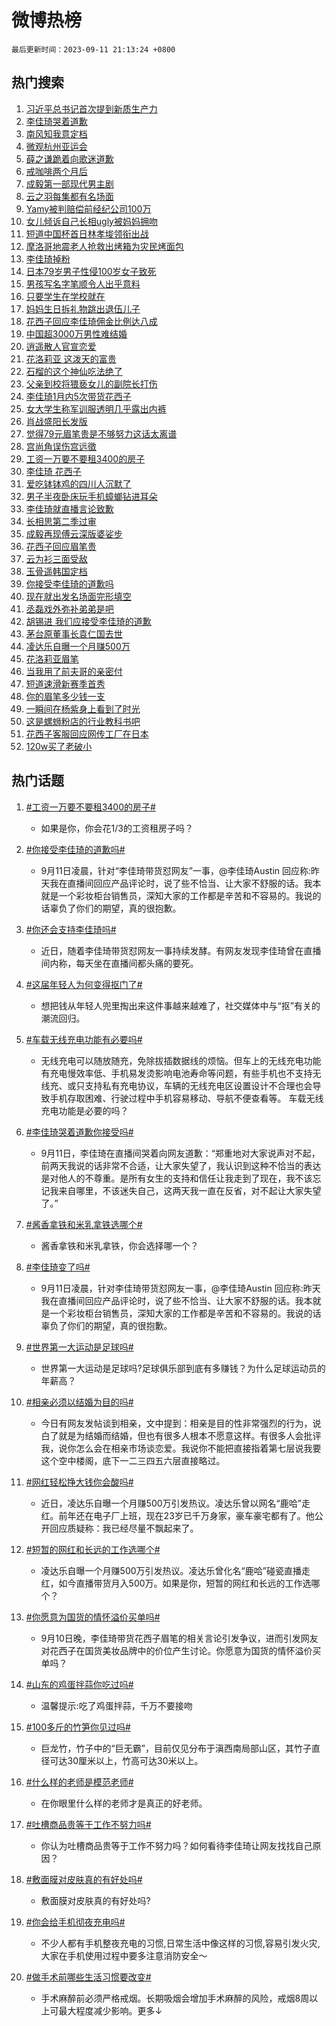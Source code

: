 # 微博热榜

`最后更新时间：2023-09-11 21:13:24 +0800`

## 热门搜索

1. [习近平总书记首次提到新质生产力](https://m.weibo.cn/search?containerid=100103type%3D1%26t%3D10%26q%3D%23%E4%B9%A0%E8%BF%91%E5%B9%B3%E6%80%BB%E4%B9%A6%E8%AE%B0%E9%A6%96%E6%AC%A1%E6%8F%90%E5%88%B0%E6%96%B0%E8%B4%A8%E7%94%9F%E4%BA%A7%E5%8A%9B%23&stream_entry_id=51&isnewpage=1&extparam=seat%3D1%26dgr%3D0%26cate%3D10103%26filter_type%3Drealtimehot%26stream_entry_id%3D51%26pos%3D0%26c_type%3D51%26display_time%3D1694438001%26pre_seqid%3D1694438001740027169133)
1. [李佳琦哭着道歉](https://m.weibo.cn/search?containerid=100103type%3D1%26t%3D10%26q%3D%23%E6%9D%8E%E4%BD%B3%E7%90%A6%E5%93%AD%E7%9D%80%E9%81%93%E6%AD%89%23&stream_entry_id=31&isnewpage=1&extparam=seat%3D1%26cate%3D5001%26filter_type%3Drealtimehot%26stream_entry_id%3D31%26flag%3D4%26lcate%3D5001%26realpos%3D1%26dgr%3D0%26pos%3D0%26q%3D%2523%25E6%259D%258E%25E4%25BD%25B3%25E7%2590%25A6%25E5%2593%25AD%25E7%259D%2580%25E9%2581%2593%25E6%25AD%2589%2523%26band_rank%3D1%26c_type%3D31%26display_time%3D1694438001%26pre_seqid%3D1694438001740027169133)
1. [南风知我意定档](https://m.weibo.cn/search?containerid=100103type%3D1%26t%3D10%26q%3D%E5%8D%97%E9%A3%8E%E7%9F%A5%E6%88%91%E6%84%8F%E5%AE%9A%E6%A1%A3&stream_entry_id=31&isnewpage=1&extparam=seat%3D1%26cate%3D5001%26filter_type%3Drealtimehot%26stream_entry_id%3D31%26flag%3D1%26lcate%3D5001%26realpos%3D2%26dgr%3D0%26pos%3D1%26q%3D%25E5%258D%2597%25E9%25A3%258E%25E7%259F%25A5%25E6%2588%2591%25E6%2584%258F%25E5%25AE%259A%25E6%25A1%25A3%26band_rank%3D2%26c_type%3D31%26display_time%3D1694438001%26pre_seqid%3D1694438001740027169133)
1. [微观杭州亚运会](https://m.weibo.cn/search?containerid=100103type%3D1%26t%3D10%26q%3D%23%E5%BE%AE%E8%A7%82%E6%9D%AD%E5%B7%9E%E4%BA%9A%E8%BF%90%E4%BC%9A%23&stream_entry_id=31&isnewpage=1&extparam=seat%3D1%26cate%3D5001%26filter_type%3Drealtimehot%26stream_entry_id%3D31%26flag%3D1%26lcate%3D5001%26realpos%3D3%26dgr%3D0%26pos%3D2%26q%3D%2523%25E5%25BE%25AE%25E8%25A7%2582%25E6%259D%25AD%25E5%25B7%259E%25E4%25BA%259A%25E8%25BF%2590%25E4%25BC%259A%2523%26band_rank%3D3%26c_type%3D31%26display_time%3D1694438001%26pre_seqid%3D1694438001740027169133)
1. [薛之谦跪着向歌迷道歉](https://m.weibo.cn/search?containerid=100103type%3D1%26t%3D10%26q%3D%23%E8%96%9B%E4%B9%8B%E8%B0%A6%E8%B7%AA%E7%9D%80%E5%90%91%E6%AD%8C%E8%BF%B7%E9%81%93%E6%AD%89%23&stream_entry_id=31&isnewpage=1&extparam=seat%3D1%26cate%3D5001%26filter_type%3Drealtimehot%26stream_entry_id%3D31%26flag%3D0%26lcate%3D5001%26realpos%3D4%26dgr%3D0%26pos%3D3%26q%3D%2523%25E8%2596%259B%25E4%25B9%258B%25E8%25B0%25A6%25E8%25B7%25AA%25E7%259D%2580%25E5%2590%2591%25E6%25AD%258C%25E8%25BF%25B7%25E9%2581%2593%25E6%25AD%2589%2523%26band_rank%3D4%26c_type%3D31%26display_time%3D1694438001%26pre_seqid%3D1694438001740027169133)
1. [戒咖啡两个月后](https://m.weibo.cn/search?containerid=100103type%3D1%26t%3D10%26q%3D%E6%88%92%E5%92%96%E5%95%A1%E4%B8%A4%E4%B8%AA%E6%9C%88%E5%90%8E&stream_entry_id=31&isnewpage=1&extparam=seat%3D1%26cate%3D5001%26filter_type%3Drealtimehot%26stream_entry_id%3D31%26flag%3D0%26lcate%3D5001%26realpos%3D5%26dgr%3D0%26pos%3D4%26q%3D%25E6%2588%2592%25E5%2592%2596%25E5%2595%25A1%25E4%25B8%25A4%25E4%25B8%25AA%25E6%259C%2588%25E5%2590%258E%26band_rank%3D5%26c_type%3D31%26display_time%3D1694438001%26pre_seqid%3D1694438001740027169133)
1. [成毅第一部现代男主剧](https://m.weibo.cn/search?containerid=100103type%3D1%26t%3D10%26q%3D%23%E6%88%90%E6%AF%85%E7%AC%AC%E4%B8%80%E9%83%A8%E7%8E%B0%E4%BB%A3%E7%94%B7%E4%B8%BB%E5%89%A7%23&stream_entry_id=31&isnewpage=1&extparam=seat%3D1%26cate%3D5001%26filter_type%3Drealtimehot%26stream_entry_id%3D31%26flag%3D1%26lcate%3D5001%26realpos%3D6%26dgr%3D0%26pos%3D5%26q%3D%2523%25E6%2588%2590%25E6%25AF%2585%25E7%25AC%25AC%25E4%25B8%2580%25E9%2583%25A8%25E7%258E%25B0%25E4%25BB%25A3%25E7%2594%25B7%25E4%25B8%25BB%25E5%2589%25A7%2523%26band_rank%3D6%26c_type%3D31%26display_time%3D1694438001%26pre_seqid%3D1694438001740027169133)
1. [云之羽每集都有名场面](https://m.weibo.cn/search?containerid=100103type%3D1%26t%3D10%26q%3D%23%E4%BA%91%E4%B9%8B%E7%BE%BD%E6%AF%8F%E9%9B%86%E9%83%BD%E6%9C%89%E5%90%8D%E5%9C%BA%E9%9D%A2%23&stream_entry_id=31&isnewpage=1&extparam=seat%3D1%26adid%3D203117%26cate%3D5001%26filter_type%3Drealtimehot%26stream_entry_id%3D31%26lcate%3D5001%26dgr%3D0%26is_ad_pos%3D1%26pos%3D6%26q%3D%2523%25E4%25BA%2591%25E4%25B9%258B%25E7%25BE%25BD%25E6%25AF%258F%25E9%259B%2586%25E9%2583%25BD%25E6%259C%2589%25E5%2590%258D%25E5%259C%25BA%25E9%259D%25A2%2523%26band_rank%3D7%26c_type%3D31%26display_time%3D1694438001%26pre_seqid%3D1694438001740027169133)
1. [Yamy被判赔偿前经纪公司100万](https://m.weibo.cn/search?containerid=100103type%3D1%26t%3D10%26q%3D%23Yamy%E8%A2%AB%E5%88%A4%E8%B5%94%E5%81%BF%E5%89%8D%E7%BB%8F%E7%BA%AA%E5%85%AC%E5%8F%B8100%E4%B8%87%23&stream_entry_id=31&isnewpage=1&extparam=seat%3D1%26cate%3D5001%26filter_type%3Drealtimehot%26stream_entry_id%3D31%26flag%3D2%26lcate%3D5001%26realpos%3D7%26dgr%3D0%26pos%3D7%26q%3D%2523Yamy%25E8%25A2%25AB%25E5%2588%25A4%25E8%25B5%2594%25E5%2581%25BF%25E5%2589%258D%25E7%25BB%258F%25E7%25BA%25AA%25E5%2585%25AC%25E5%258F%25B8100%25E4%25B8%2587%2523%26band_rank%3D7%26c_type%3D31%26display_time%3D1694438001%26pre_seqid%3D1694438001740027169133)
1. [女儿倾诉自己长相ugly被妈妈拥吻](https://m.weibo.cn/search?containerid=100103type%3D1%26t%3D10%26q%3D%23%E5%A5%B3%E5%84%BF%E5%80%BE%E8%AF%89%E8%87%AA%E5%B7%B1%E9%95%BF%E7%9B%B8ugly%E8%A2%AB%E5%A6%88%E5%A6%88%E6%8B%A5%E5%90%BB%23&stream_entry_id=31&isnewpage=1&extparam=seat%3D1%26cate%3D5001%26filter_type%3Drealtimehot%26stream_entry_id%3D31%26flag%3D32768%26lcate%3D5001%26realpos%3D8%26dgr%3D0%26pos%3D8%26q%3D%2523%25E5%25A5%25B3%25E5%2584%25BF%25E5%2580%25BE%25E8%25AF%2589%25E8%2587%25AA%25E5%25B7%25B1%25E9%2595%25BF%25E7%259B%25B8ugly%25E8%25A2%25AB%25E5%25A6%2588%25E5%25A6%2588%25E6%258B%25A5%25E5%2590%25BB%2523%26band_rank%3D8%26c_type%3D31%26display_time%3D1694438001%26pre_seqid%3D1694438001740027169133)
1. [短道中国杯首日林孝埈领衔出战](https://m.weibo.cn/search?containerid=100103type%3D1%26t%3D10%26q%3D%23%E7%9F%AD%E9%81%93%E4%B8%AD%E5%9B%BD%E6%9D%AF%E9%A6%96%E6%97%A5%E6%9E%97%E5%AD%9D%E5%9F%88%E9%A2%86%E8%A1%94%E5%87%BA%E6%88%98%23&stream_entry_id=31&isnewpage=1&extparam=seat%3D1%26cate%3D5001%26filter_type%3Drealtimehot%26stream_entry_id%3D31%26flag%3D1%26lcate%3D5001%26realpos%3D9%26dgr%3D0%26pos%3D9%26q%3D%2523%25E7%259F%25AD%25E9%2581%2593%25E4%25B8%25AD%25E5%259B%25BD%25E6%259D%25AF%25E9%25A6%2596%25E6%2597%25A5%25E6%259E%2597%25E5%25AD%259D%25E5%259F%2588%25E9%25A2%2586%25E8%25A1%2594%25E5%2587%25BA%25E6%2588%2598%2523%26band_rank%3D9%26c_type%3D31%26display_time%3D1694438001%26pre_seqid%3D1694438001740027169133)
1. [摩洛哥地震老人抢救出烤箱为灾民烤面包](https://m.weibo.cn/search?containerid=100103type%3D1%26t%3D10%26q%3D%23%E6%91%A9%E6%B4%9B%E5%93%A5%E5%9C%B0%E9%9C%87%E8%80%81%E4%BA%BA%E6%8A%A2%E6%95%91%E5%87%BA%E7%83%A4%E7%AE%B1%E4%B8%BA%E7%81%BE%E6%B0%91%E7%83%A4%E9%9D%A2%E5%8C%85%23&stream_entry_id=31&isnewpage=1&extparam=seat%3D1%26cate%3D5001%26filter_type%3Drealtimehot%26stream_entry_id%3D31%26flag%3D32768%26lcate%3D5001%26realpos%3D10%26dgr%3D0%26pos%3D10%26q%3D%2523%25E6%2591%25A9%25E6%25B4%259B%25E5%2593%25A5%25E5%259C%25B0%25E9%259C%2587%25E8%2580%2581%25E4%25BA%25BA%25E6%258A%25A2%25E6%2595%2591%25E5%2587%25BA%25E7%2583%25A4%25E7%25AE%25B1%25E4%25B8%25BA%25E7%2581%25BE%25E6%25B0%2591%25E7%2583%25A4%25E9%259D%25A2%25E5%258C%2585%2523%26band_rank%3D10%26c_type%3D31%26display_time%3D1694438001%26pre_seqid%3D1694438001740027169133)
1. [李佳琦掉粉](https://m.weibo.cn/search?containerid=100103type%3D1%26t%3D10%26q%3D%E6%9D%8E%E4%BD%B3%E7%90%A6%E6%8E%89%E7%B2%89&stream_entry_id=31&isnewpage=1&extparam=seat%3D1%26cate%3D5001%26filter_type%3Drealtimehot%26stream_entry_id%3D31%26flag%3D2%26lcate%3D5001%26realpos%3D11%26dgr%3D0%26pos%3D11%26q%3D%25E6%259D%258E%25E4%25BD%25B3%25E7%2590%25A6%25E6%258E%2589%25E7%25B2%2589%26band_rank%3D11%26c_type%3D31%26display_time%3D1694438001%26pre_seqid%3D1694438001740027169133)
1. [日本79岁男子性侵100岁女子致死](https://m.weibo.cn/search?containerid=100103type%3D1%26t%3D10%26q%3D%23%E6%97%A5%E6%9C%AC79%E5%B2%81%E7%94%B7%E5%AD%90%E6%80%A7%E4%BE%B5100%E5%B2%81%E5%A5%B3%E5%AD%90%E8%87%B4%E6%AD%BB%23&stream_entry_id=31&isnewpage=1&extparam=seat%3D1%26cate%3D5001%26filter_type%3Drealtimehot%26stream_entry_id%3D31%26flag%3D0%26lcate%3D5001%26realpos%3D12%26dgr%3D0%26pos%3D12%26q%3D%2523%25E6%2597%25A5%25E6%259C%25AC79%25E5%25B2%2581%25E7%2594%25B7%25E5%25AD%2590%25E6%2580%25A7%25E4%25BE%25B5100%25E5%25B2%2581%25E5%25A5%25B3%25E5%25AD%2590%25E8%2587%25B4%25E6%25AD%25BB%2523%26band_rank%3D12%26c_type%3D31%26display_time%3D1694438001%26pre_seqid%3D1694438001740027169133)
1. [男孩写名字笔顺令人出乎意料](https://m.weibo.cn/search?containerid=100103type%3D1%26t%3D10%26q%3D%23%E7%94%B7%E5%AD%A9%E5%86%99%E5%90%8D%E5%AD%97%E7%AC%94%E9%A1%BA%E4%BB%A4%E4%BA%BA%E5%87%BA%E4%B9%8E%E6%84%8F%E6%96%99%23&stream_entry_id=31&isnewpage=1&extparam=seat%3D1%26cate%3D5001%26filter_type%3Drealtimehot%26stream_entry_id%3D31%26flag%3D32768%26lcate%3D5001%26realpos%3D13%26dgr%3D0%26pos%3D13%26q%3D%2523%25E7%2594%25B7%25E5%25AD%25A9%25E5%2586%2599%25E5%2590%258D%25E5%25AD%2597%25E7%25AC%2594%25E9%25A1%25BA%25E4%25BB%25A4%25E4%25BA%25BA%25E5%2587%25BA%25E4%25B9%258E%25E6%2584%258F%25E6%2596%2599%2523%26band_rank%3D13%26c_type%3D31%26display_time%3D1694438001%26pre_seqid%3D1694438001740027169133)
1. [只要学生在学校就在](https://m.weibo.cn/search?containerid=100103type%3D1%26t%3D10%26q%3D%23%E5%8F%AA%E8%A6%81%E5%AD%A6%E7%94%9F%E5%9C%A8%E5%AD%A6%E6%A0%A1%E5%B0%B1%E5%9C%A8%23&stream_entry_id=31&isnewpage=1&extparam=seat%3D1%26cate%3D5001%26filter_type%3Drealtimehot%26stream_entry_id%3D31%26flag%3D32768%26lcate%3D5001%26realpos%3D14%26dgr%3D0%26pos%3D14%26q%3D%2523%25E5%258F%25AA%25E8%25A6%2581%25E5%25AD%25A6%25E7%2594%259F%25E5%259C%25A8%25E5%25AD%25A6%25E6%25A0%25A1%25E5%25B0%25B1%25E5%259C%25A8%2523%26band_rank%3D14%26c_type%3D31%26display_time%3D1694438001%26pre_seqid%3D1694438001740027169133)
1. [妈妈生日拆礼物跳出退伍儿子](https://m.weibo.cn/search?containerid=100103type%3D1%26t%3D10%26q%3D%23%E5%A6%88%E5%A6%88%E7%94%9F%E6%97%A5%E6%8B%86%E7%A4%BC%E7%89%A9%E8%B7%B3%E5%87%BA%E9%80%80%E4%BC%8D%E5%84%BF%E5%AD%90%23&stream_entry_id=31&isnewpage=1&extparam=seat%3D1%26adid%3D203133%26cate%3D5001%26filter_type%3Drealtimehot%26stream_entry_id%3D31%26flag%3D0%26lcate%3D5001%26realpos%3D15%26dgr%3D0%26pos%3D15%26q%3D%2523%25E5%25A6%2588%25E5%25A6%2588%25E7%2594%259F%25E6%2597%25A5%25E6%258B%2586%25E7%25A4%25BC%25E7%2589%25A9%25E8%25B7%25B3%25E5%2587%25BA%25E9%2580%2580%25E4%25BC%258D%25E5%2584%25BF%25E5%25AD%2590%2523%26band_rank%3D15%26c_type%3D31%26display_time%3D1694438001%26pre_seqid%3D1694438001740027169133)
1. [花西子回应李佳琦佣金比例达八成](https://m.weibo.cn/search?containerid=100103type%3D1%26t%3D10%26q%3D%23%E8%8A%B1%E8%A5%BF%E5%AD%90%E5%9B%9E%E5%BA%94%E6%9D%8E%E4%BD%B3%E7%90%A6%E4%BD%A3%E9%87%91%E6%AF%94%E4%BE%8B%E8%BE%BE%E5%85%AB%E6%88%90%23&stream_entry_id=31&isnewpage=1&extparam=seat%3D1%26cate%3D5001%26filter_type%3Drealtimehot%26stream_entry_id%3D31%26flag%3D1%26lcate%3D5001%26realpos%3D16%26dgr%3D0%26pos%3D16%26q%3D%2523%25E8%258A%25B1%25E8%25A5%25BF%25E5%25AD%2590%25E5%259B%259E%25E5%25BA%2594%25E6%259D%258E%25E4%25BD%25B3%25E7%2590%25A6%25E4%25BD%25A3%25E9%2587%2591%25E6%25AF%2594%25E4%25BE%258B%25E8%25BE%25BE%25E5%2585%25AB%25E6%2588%2590%2523%26band_rank%3D16%26c_type%3D31%26display_time%3D1694438001%26pre_seqid%3D1694438001740027169133)
1. [中国超3000万男性难结婚](https://m.weibo.cn/search?containerid=100103type%3D1%26t%3D10%26q%3D%23%E4%B8%AD%E5%9B%BD%E8%B6%853000%E4%B8%87%E7%94%B7%E6%80%A7%E9%9A%BE%E7%BB%93%E5%A9%9A%23&stream_entry_id=31&isnewpage=1&extparam=seat%3D1%26cate%3D5001%26filter_type%3Drealtimehot%26stream_entry_id%3D31%26flag%3D0%26lcate%3D5001%26realpos%3D17%26dgr%3D0%26pos%3D17%26q%3D%2523%25E4%25B8%25AD%25E5%259B%25BD%25E8%25B6%25853000%25E4%25B8%2587%25E7%2594%25B7%25E6%2580%25A7%25E9%259A%25BE%25E7%25BB%2593%25E5%25A9%259A%2523%26band_rank%3D17%26c_type%3D31%26display_time%3D1694438001%26pre_seqid%3D1694438001740027169133)
1. [逍遥散人官宣恋爱](https://m.weibo.cn/search?containerid=100103type%3D1%26t%3D10%26q%3D%23%E9%80%8D%E9%81%A5%E6%95%A3%E4%BA%BA%E5%AE%98%E5%AE%A3%E6%81%8B%E7%88%B1%23&stream_entry_id=31&isnewpage=1&extparam=seat%3D1%26cate%3D5001%26filter_type%3Drealtimehot%26stream_entry_id%3D31%26flag%3D0%26lcate%3D5001%26realpos%3D18%26dgr%3D0%26pos%3D18%26q%3D%2523%25E9%2580%258D%25E9%2581%25A5%25E6%2595%25A3%25E4%25BA%25BA%25E5%25AE%2598%25E5%25AE%25A3%25E6%2581%258B%25E7%2588%25B1%2523%26band_rank%3D18%26c_type%3D31%26display_time%3D1694438001%26pre_seqid%3D1694438001740027169133)
1. [花洛莉亚 这泼天的富贵](https://m.weibo.cn/search?containerid=100103type%3D1%26t%3D10%26q%3D%E8%8A%B1%E6%B4%9B%E8%8E%89%E4%BA%9A+%E8%BF%99%E6%B3%BC%E5%A4%A9%E7%9A%84%E5%AF%8C%E8%B4%B5&stream_entry_id=31&isnewpage=1&extparam=seat%3D1%26cate%3D5001%26filter_type%3Drealtimehot%26stream_entry_id%3D31%26flag%3D1%26lcate%3D5001%26realpos%3D19%26dgr%3D0%26pos%3D19%26q%3D%25E8%258A%25B1%25E6%25B4%259B%25E8%258E%2589%25E4%25BA%259A%2520%25E8%25BF%2599%25E6%25B3%25BC%25E5%25A4%25A9%25E7%259A%2584%25E5%25AF%258C%25E8%25B4%25B5%26band_rank%3D19%26c_type%3D31%26display_time%3D1694438001%26pre_seqid%3D1694438001740027169133)
1. [石榴的这个神仙吃法绝了](https://m.weibo.cn/search?containerid=100103type%3D1%26t%3D10%26q%3D%23%E7%9F%B3%E6%A6%B4%E7%9A%84%E8%BF%99%E4%B8%AA%E7%A5%9E%E4%BB%99%E5%90%83%E6%B3%95%E7%BB%9D%E4%BA%86%23&stream_entry_id=31&isnewpage=1&extparam=seat%3D1%26cate%3D5001%26filter_type%3Drealtimehot%26stream_entry_id%3D31%26flag%3D1%26lcate%3D5001%26realpos%3D20%26dgr%3D0%26pos%3D20%26q%3D%2523%25E7%259F%25B3%25E6%25A6%25B4%25E7%259A%2584%25E8%25BF%2599%25E4%25B8%25AA%25E7%25A5%259E%25E4%25BB%2599%25E5%2590%2583%25E6%25B3%2595%25E7%25BB%259D%25E4%25BA%2586%2523%26band_rank%3D20%26c_type%3D31%26display_time%3D1694438001%26pre_seqid%3D1694438001740027169133)
1. [父亲到校将猥亵女儿的副院长打伤](https://m.weibo.cn/search?containerid=100103type%3D1%26t%3D10%26q%3D%23%E7%88%B6%E4%BA%B2%E5%88%B0%E6%A0%A1%E5%B0%86%E7%8C%A5%E4%BA%B5%E5%A5%B3%E5%84%BF%E7%9A%84%E5%89%AF%E9%99%A2%E9%95%BF%E6%89%93%E4%BC%A4%23&stream_entry_id=31&isnewpage=1&extparam=seat%3D1%26cate%3D5001%26filter_type%3Drealtimehot%26stream_entry_id%3D31%26flag%3D1%26lcate%3D5001%26realpos%3D21%26dgr%3D0%26pos%3D21%26q%3D%2523%25E7%2588%25B6%25E4%25BA%25B2%25E5%2588%25B0%25E6%25A0%25A1%25E5%25B0%2586%25E7%258C%25A5%25E4%25BA%25B5%25E5%25A5%25B3%25E5%2584%25BF%25E7%259A%2584%25E5%2589%25AF%25E9%2599%25A2%25E9%2595%25BF%25E6%2589%2593%25E4%25BC%25A4%2523%26band_rank%3D21%26c_type%3D31%26display_time%3D1694438001%26pre_seqid%3D1694438001740027169133)
1. [李佳琦1月内5次带货花西子](https://m.weibo.cn/search?containerid=100103type%3D1%26t%3D10%26q%3D%23%E6%9D%8E%E4%BD%B3%E7%90%A61%E6%9C%88%E5%86%855%E6%AC%A1%E5%B8%A6%E8%B4%A7%E8%8A%B1%E8%A5%BF%E5%AD%90%23&stream_entry_id=31&isnewpage=1&extparam=seat%3D1%26cate%3D5001%26filter_type%3Drealtimehot%26stream_entry_id%3D31%26flag%3D2%26lcate%3D5001%26realpos%3D22%26dgr%3D0%26pos%3D22%26q%3D%2523%25E6%259D%258E%25E4%25BD%25B3%25E7%2590%25A61%25E6%259C%2588%25E5%2586%25855%25E6%25AC%25A1%25E5%25B8%25A6%25E8%25B4%25A7%25E8%258A%25B1%25E8%25A5%25BF%25E5%25AD%2590%2523%26band_rank%3D22%26c_type%3D31%26display_time%3D1694438001%26pre_seqid%3D1694438001740027169133)
1. [女大学生称军训服透明几乎露出内裤](https://m.weibo.cn/search?containerid=100103type%3D1%26t%3D10%26q%3D%23%E5%A5%B3%E5%A4%A7%E5%AD%A6%E7%94%9F%E7%A7%B0%E5%86%9B%E8%AE%AD%E6%9C%8D%E9%80%8F%E6%98%8E%E5%87%A0%E4%B9%8E%E9%9C%B2%E5%87%BA%E5%86%85%E8%A3%A4%23&stream_entry_id=31&isnewpage=1&extparam=seat%3D1%26cate%3D5001%26filter_type%3Drealtimehot%26stream_entry_id%3D31%26flag%3D1%26lcate%3D5001%26realpos%3D23%26dgr%3D0%26pos%3D23%26q%3D%2523%25E5%25A5%25B3%25E5%25A4%25A7%25E5%25AD%25A6%25E7%2594%259F%25E7%25A7%25B0%25E5%2586%259B%25E8%25AE%25AD%25E6%259C%258D%25E9%2580%258F%25E6%2598%258E%25E5%2587%25A0%25E4%25B9%258E%25E9%259C%25B2%25E5%2587%25BA%25E5%2586%2585%25E8%25A3%25A4%2523%26band_rank%3D23%26c_type%3D31%26display_time%3D1694438001%26pre_seqid%3D1694438001740027169133)
1. [肖战盛阳长发版](https://m.weibo.cn/search?containerid=100103type%3D1%26t%3D10%26q%3D%23%E8%82%96%E6%88%98%E7%9B%9B%E9%98%B3%E9%95%BF%E5%8F%91%E7%89%88%23&stream_entry_id=31&isnewpage=1&extparam=seat%3D1%26cate%3D5001%26filter_type%3Drealtimehot%26stream_entry_id%3D31%26flag%3D1%26lcate%3D5001%26realpos%3D24%26dgr%3D0%26pos%3D24%26q%3D%2523%25E8%2582%2596%25E6%2588%2598%25E7%259B%259B%25E9%2598%25B3%25E9%2595%25BF%25E5%258F%2591%25E7%2589%2588%2523%26band_rank%3D24%26c_type%3D31%26display_time%3D1694438001%26pre_seqid%3D1694438001740027169133)
1. [觉得79元眉笔贵是不够努力这话太离谱](https://m.weibo.cn/search?containerid=100103type%3D1%26t%3D10%26q%3D%23%E8%A7%89%E5%BE%9779%E5%85%83%E7%9C%89%E7%AC%94%E8%B4%B5%E6%98%AF%E4%B8%8D%E5%A4%9F%E5%8A%AA%E5%8A%9B%E8%BF%99%E8%AF%9D%E5%A4%AA%E7%A6%BB%E8%B0%B1%23&stream_entry_id=31&isnewpage=1&extparam=seat%3D1%26cate%3D5001%26filter_type%3Drealtimehot%26stream_entry_id%3D31%26flag%3D1%26lcate%3D5001%26realpos%3D25%26dgr%3D0%26pos%3D25%26q%3D%2523%25E8%25A7%2589%25E5%25BE%259779%25E5%2585%2583%25E7%259C%2589%25E7%25AC%2594%25E8%25B4%25B5%25E6%2598%25AF%25E4%25B8%258D%25E5%25A4%259F%25E5%258A%25AA%25E5%258A%259B%25E8%25BF%2599%25E8%25AF%259D%25E5%25A4%25AA%25E7%25A6%25BB%25E8%25B0%25B1%2523%26band_rank%3D25%26c_type%3D31%26display_time%3D1694438001%26pre_seqid%3D1694438001740027169133)
1. [宫尚角误伤宫远徵](https://m.weibo.cn/search?containerid=100103type%3D1%26t%3D10%26q%3D%23%E5%AE%AB%E5%B0%9A%E8%A7%92%E8%AF%AF%E4%BC%A4%E5%AE%AB%E8%BF%9C%E5%BE%B5%23&stream_entry_id=31&isnewpage=1&extparam=seat%3D1%26cate%3D5001%26filter_type%3Drealtimehot%26stream_entry_id%3D31%26flag%3D0%26lcate%3D5001%26realpos%3D26%26dgr%3D0%26pos%3D26%26q%3D%2523%25E5%25AE%25AB%25E5%25B0%259A%25E8%25A7%2592%25E8%25AF%25AF%25E4%25BC%25A4%25E5%25AE%25AB%25E8%25BF%259C%25E5%25BE%25B5%2523%26band_rank%3D26%26c_type%3D31%26display_time%3D1694438001%26pre_seqid%3D1694438001740027169133)
1. [工资一万要不要租3400的房子](https://m.weibo.cn/search?containerid=100103type%3D1%26t%3D10%26q%3D%23%E5%B7%A5%E8%B5%84%E4%B8%80%E4%B8%87%E8%A6%81%E4%B8%8D%E8%A6%81%E7%A7%9F3400%E7%9A%84%E6%88%BF%E5%AD%90%23&stream_entry_id=31&isnewpage=1&extparam=seat%3D1%26cate%3D5001%26filter_type%3Drealtimehot%26stream_entry_id%3D31%26flag%3D0%26lcate%3D5001%26realpos%3D27%26dgr%3D0%26pos%3D27%26q%3D%2523%25E5%25B7%25A5%25E8%25B5%2584%25E4%25B8%2580%25E4%25B8%2587%25E8%25A6%2581%25E4%25B8%258D%25E8%25A6%2581%25E7%25A7%259F3400%25E7%259A%2584%25E6%2588%25BF%25E5%25AD%2590%2523%26band_rank%3D27%26c_type%3D31%26display_time%3D1694438001%26pre_seqid%3D1694438001740027169133)
1. [李佳琦 花西子](https://m.weibo.cn/search?containerid=100103type%3D1%26t%3D10%26q%3D%E6%9D%8E%E4%BD%B3%E7%90%A6+%E8%8A%B1%E8%A5%BF%E5%AD%90&stream_entry_id=31&isnewpage=1&extparam=seat%3D1%26cate%3D5001%26filter_type%3Drealtimehot%26stream_entry_id%3D31%26flag%3D0%26lcate%3D5001%26realpos%3D28%26dgr%3D0%26pos%3D28%26q%3D%25E6%259D%258E%25E4%25BD%25B3%25E7%2590%25A6%2520%25E8%258A%25B1%25E8%25A5%25BF%25E5%25AD%2590%26band_rank%3D28%26c_type%3D31%26display_time%3D1694438001%26pre_seqid%3D1694438001740027169133)
1. [爱吃钵钵鸡的四川人沉默了](https://m.weibo.cn/search?containerid=100103type%3D1%26t%3D10%26q%3D%23%E7%88%B1%E5%90%83%E9%92%B5%E9%92%B5%E9%B8%A1%E7%9A%84%E5%9B%9B%E5%B7%9D%E4%BA%BA%E6%B2%89%E9%BB%98%E4%BA%86%23&stream_entry_id=31&isnewpage=1&extparam=seat%3D1%26cate%3D5001%26filter_type%3Drealtimehot%26stream_entry_id%3D31%26flag%3D1%26lcate%3D5001%26realpos%3D29%26dgr%3D0%26pos%3D29%26q%3D%2523%25E7%2588%25B1%25E5%2590%2583%25E9%2592%25B5%25E9%2592%25B5%25E9%25B8%25A1%25E7%259A%2584%25E5%259B%259B%25E5%25B7%259D%25E4%25BA%25BA%25E6%25B2%2589%25E9%25BB%2598%25E4%25BA%2586%2523%26band_rank%3D29%26c_type%3D31%26display_time%3D1694438001%26pre_seqid%3D1694438001740027169133)
1. [男子半夜卧床玩手机蟑螂钻进耳朵](https://m.weibo.cn/search?containerid=100103type%3D1%26t%3D10%26q%3D%23%E7%94%B7%E5%AD%90%E5%8D%8A%E5%A4%9C%E5%8D%A7%E5%BA%8A%E7%8E%A9%E6%89%8B%E6%9C%BA%E8%9F%91%E8%9E%82%E9%92%BB%E8%BF%9B%E8%80%B3%E6%9C%B5%23&stream_entry_id=31&isnewpage=1&extparam=seat%3D1%26cate%3D5001%26filter_type%3Drealtimehot%26stream_entry_id%3D31%26flag%3D1%26lcate%3D5001%26realpos%3D30%26dgr%3D0%26pos%3D30%26q%3D%2523%25E7%2594%25B7%25E5%25AD%2590%25E5%258D%258A%25E5%25A4%259C%25E5%258D%25A7%25E5%25BA%258A%25E7%258E%25A9%25E6%2589%258B%25E6%259C%25BA%25E8%259F%2591%25E8%259E%2582%25E9%2592%25BB%25E8%25BF%259B%25E8%2580%25B3%25E6%259C%25B5%2523%26band_rank%3D30%26c_type%3D31%26display_time%3D1694438001%26pre_seqid%3D1694438001740027169133)
1. [李佳琦就直播言论致歉](https://m.weibo.cn/search?containerid=100103type%3D1%26t%3D10%26q%3D%23%E6%9D%8E%E4%BD%B3%E7%90%A6%E5%B0%B1%E7%9B%B4%E6%92%AD%E8%A8%80%E8%AE%BA%E8%87%B4%E6%AD%89%23&stream_entry_id=31&isnewpage=1&extparam=seat%3D1%26cate%3D5001%26filter_type%3Drealtimehot%26stream_entry_id%3D31%26flag%3D0%26lcate%3D5001%26realpos%3D31%26dgr%3D0%26pos%3D31%26q%3D%2523%25E6%259D%258E%25E4%25BD%25B3%25E7%2590%25A6%25E5%25B0%25B1%25E7%259B%25B4%25E6%2592%25AD%25E8%25A8%2580%25E8%25AE%25BA%25E8%2587%25B4%25E6%25AD%2589%2523%26band_rank%3D31%26c_type%3D31%26display_time%3D1694438001%26pre_seqid%3D1694438001740027169133)
1. [长相思第二季过审](https://m.weibo.cn/search?containerid=100103type%3D1%26t%3D10%26q%3D%23%E9%95%BF%E7%9B%B8%E6%80%9D%E7%AC%AC%E4%BA%8C%E5%AD%A3%E8%BF%87%E5%AE%A1%23&stream_entry_id=31&isnewpage=1&extparam=seat%3D1%26cate%3D5001%26filter_type%3Drealtimehot%26stream_entry_id%3D31%26flag%3D0%26lcate%3D5001%26realpos%3D32%26dgr%3D0%26pos%3D32%26q%3D%2523%25E9%2595%25BF%25E7%259B%25B8%25E6%2580%259D%25E7%25AC%25AC%25E4%25BA%258C%25E5%25AD%25A3%25E8%25BF%2587%25E5%25AE%25A1%2523%26band_rank%3D32%26c_type%3D31%26display_time%3D1694438001%26pre_seqid%3D1694438001740027169133)
1. [成毅再现傅云深版婆娑步](https://m.weibo.cn/search?containerid=100103type%3D1%26t%3D10%26q%3D%23%E6%88%90%E6%AF%85%E5%86%8D%E7%8E%B0%E5%82%85%E4%BA%91%E6%B7%B1%E7%89%88%E5%A9%86%E5%A8%91%E6%AD%A5%23&stream_entry_id=31&isnewpage=1&extparam=seat%3D1%26cate%3D5001%26filter_type%3Drealtimehot%26stream_entry_id%3D31%26flag%3D1%26lcate%3D5001%26realpos%3D33%26dgr%3D0%26pos%3D33%26q%3D%2523%25E6%2588%2590%25E6%25AF%2585%25E5%2586%258D%25E7%258E%25B0%25E5%2582%2585%25E4%25BA%2591%25E6%25B7%25B1%25E7%2589%2588%25E5%25A9%2586%25E5%25A8%2591%25E6%25AD%25A5%2523%26band_rank%3D33%26c_type%3D31%26display_time%3D1694438001%26pre_seqid%3D1694438001740027169133)
1. [花西子回应眉笔贵](https://m.weibo.cn/search?containerid=100103type%3D1%26t%3D10%26q%3D%23%E8%8A%B1%E8%A5%BF%E5%AD%90%E5%9B%9E%E5%BA%94%E7%9C%89%E7%AC%94%E8%B4%B5%23&stream_entry_id=31&isnewpage=1&extparam=seat%3D1%26cate%3D5001%26filter_type%3Drealtimehot%26stream_entry_id%3D31%26flag%3D0%26lcate%3D5001%26realpos%3D34%26dgr%3D0%26pos%3D34%26q%3D%2523%25E8%258A%25B1%25E8%25A5%25BF%25E5%25AD%2590%25E5%259B%259E%25E5%25BA%2594%25E7%259C%2589%25E7%25AC%2594%25E8%25B4%25B5%2523%26band_rank%3D34%26c_type%3D31%26display_time%3D1694438001%26pre_seqid%3D1694438001740027169133)
1. [云为衫三面受敌](https://m.weibo.cn/search?containerid=100103type%3D1%26t%3D10%26q%3D%23%E4%BA%91%E4%B8%BA%E8%A1%AB%E4%B8%89%E9%9D%A2%E5%8F%97%E6%95%8C%23&stream_entry_id=31&isnewpage=1&extparam=seat%3D1%26cate%3D5001%26filter_type%3Drealtimehot%26stream_entry_id%3D31%26flag%3D1%26lcate%3D5001%26realpos%3D35%26dgr%3D0%26pos%3D35%26q%3D%2523%25E4%25BA%2591%25E4%25B8%25BA%25E8%25A1%25AB%25E4%25B8%2589%25E9%259D%25A2%25E5%258F%2597%25E6%2595%258C%2523%26band_rank%3D35%26c_type%3D31%26display_time%3D1694438001%26pre_seqid%3D1694438001740027169133)
1. [玉骨遥韩国定档](https://m.weibo.cn/search?containerid=100103type%3D1%26t%3D10%26q%3D%23%E7%8E%89%E9%AA%A8%E9%81%A5%E9%9F%A9%E5%9B%BD%E5%AE%9A%E6%A1%A3%23&stream_entry_id=31&isnewpage=1&extparam=seat%3D1%26cate%3D5001%26filter_type%3Drealtimehot%26stream_entry_id%3D31%26flag%3D1%26lcate%3D5001%26realpos%3D36%26dgr%3D0%26pos%3D36%26q%3D%2523%25E7%258E%2589%25E9%25AA%25A8%25E9%2581%25A5%25E9%259F%25A9%25E5%259B%25BD%25E5%25AE%259A%25E6%25A1%25A3%2523%26band_rank%3D36%26c_type%3D31%26display_time%3D1694438001%26pre_seqid%3D1694438001740027169133)
1. [你接受李佳琦的道歉吗](https://m.weibo.cn/search?containerid=100103type%3D1%26t%3D10%26q%3D%23%E4%BD%A0%E6%8E%A5%E5%8F%97%E6%9D%8E%E4%BD%B3%E7%90%A6%E7%9A%84%E9%81%93%E6%AD%89%E5%90%97%23&stream_entry_id=31&isnewpage=1&extparam=seat%3D1%26cate%3D5001%26filter_type%3Drealtimehot%26stream_entry_id%3D31%26flag%3D0%26lcate%3D5001%26realpos%3D37%26dgr%3D0%26pos%3D37%26q%3D%2523%25E4%25BD%25A0%25E6%258E%25A5%25E5%258F%2597%25E6%259D%258E%25E4%25BD%25B3%25E7%2590%25A6%25E7%259A%2584%25E9%2581%2593%25E6%25AD%2589%25E5%2590%2597%2523%26band_rank%3D37%26c_type%3D31%26display_time%3D1694438001%26pre_seqid%3D1694438001740027169133)
1. [现在就出发名场面完形填空](https://m.weibo.cn/search?containerid=100103type%3D1%26t%3D10%26q%3D%23%E7%8E%B0%E5%9C%A8%E5%B0%B1%E5%87%BA%E5%8F%91%E5%90%8D%E5%9C%BA%E9%9D%A2%E5%AE%8C%E5%BD%A2%E5%A1%AB%E7%A9%BA%23&stream_entry_id=31&isnewpage=1&extparam=seat%3D1%26cate%3D5001%26filter_type%3Drealtimehot%26stream_entry_id%3D31%26flag%3D1%26lcate%3D5001%26realpos%3D38%26dgr%3D0%26pos%3D38%26q%3D%2523%25E7%258E%25B0%25E5%259C%25A8%25E5%25B0%25B1%25E5%2587%25BA%25E5%258F%2591%25E5%2590%258D%25E5%259C%25BA%25E9%259D%25A2%25E5%25AE%258C%25E5%25BD%25A2%25E5%25A1%25AB%25E7%25A9%25BA%2523%26band_rank%3D38%26c_type%3D31%26display_time%3D1694438001%26pre_seqid%3D1694438001740027169133)
1. [丞磊戏外弥补弟弟是吧](https://m.weibo.cn/search?containerid=100103type%3D1%26t%3D10%26q%3D%23%E4%B8%9E%E7%A3%8A%E6%88%8F%E5%A4%96%E5%BC%A5%E8%A1%A5%E5%BC%9F%E5%BC%9F%E6%98%AF%E5%90%A7%23&stream_entry_id=31&isnewpage=1&extparam=seat%3D1%26cate%3D5001%26filter_type%3Drealtimehot%26stream_entry_id%3D31%26flag%3D1%26lcate%3D5001%26realpos%3D39%26dgr%3D0%26pos%3D39%26q%3D%2523%25E4%25B8%259E%25E7%25A3%258A%25E6%2588%258F%25E5%25A4%2596%25E5%25BC%25A5%25E8%25A1%25A5%25E5%25BC%259F%25E5%25BC%259F%25E6%2598%25AF%25E5%2590%25A7%2523%26band_rank%3D39%26c_type%3D31%26display_time%3D1694438001%26pre_seqid%3D1694438001740027169133)
1. [胡锡进 我们应接受李佳琦的道歉](https://m.weibo.cn/search?containerid=100103type%3D1%26t%3D10%26q%3D%E8%83%A1%E9%94%A1%E8%BF%9B+%E6%88%91%E4%BB%AC%E5%BA%94%E6%8E%A5%E5%8F%97%E6%9D%8E%E4%BD%B3%E7%90%A6%E7%9A%84%E9%81%93%E6%AD%89&stream_entry_id=31&isnewpage=1&extparam=seat%3D1%26cate%3D5001%26filter_type%3Drealtimehot%26stream_entry_id%3D31%26flag%3D0%26lcate%3D5001%26realpos%3D40%26dgr%3D0%26pos%3D40%26q%3D%25E8%2583%25A1%25E9%2594%25A1%25E8%25BF%259B%2520%25E6%2588%2591%25E4%25BB%25AC%25E5%25BA%2594%25E6%258E%25A5%25E5%258F%2597%25E6%259D%258E%25E4%25BD%25B3%25E7%2590%25A6%25E7%259A%2584%25E9%2581%2593%25E6%25AD%2589%26band_rank%3D40%26c_type%3D31%26display_time%3D1694438001%26pre_seqid%3D1694438001740027169133)
1. [茅台原董事长袁仁国去世](https://m.weibo.cn/search?containerid=100103type%3D1%26t%3D10%26q%3D%23%E8%8C%85%E5%8F%B0%E5%8E%9F%E8%91%A3%E4%BA%8B%E9%95%BF%E8%A2%81%E4%BB%81%E5%9B%BD%E5%8E%BB%E4%B8%96%23&stream_entry_id=31&isnewpage=1&extparam=seat%3D1%26cate%3D5001%26filter_type%3Drealtimehot%26stream_entry_id%3D31%26flag%3D0%26lcate%3D5001%26realpos%3D41%26dgr%3D0%26pos%3D41%26q%3D%2523%25E8%258C%2585%25E5%258F%25B0%25E5%258E%259F%25E8%2591%25A3%25E4%25BA%258B%25E9%2595%25BF%25E8%25A2%2581%25E4%25BB%2581%25E5%259B%25BD%25E5%258E%25BB%25E4%25B8%2596%2523%26band_rank%3D41%26c_type%3D31%26display_time%3D1694438001%26pre_seqid%3D1694438001740027169133)
1. [凌达乐自曝一个月赚500万](https://m.weibo.cn/search?containerid=100103type%3D1%26t%3D10%26q%3D%23%E5%87%8C%E8%BE%BE%E4%B9%90%E8%87%AA%E6%9B%9D%E4%B8%80%E4%B8%AA%E6%9C%88%E8%B5%9A500%E4%B8%87%23&stream_entry_id=31&isnewpage=1&extparam=seat%3D1%26cate%3D5001%26filter_type%3Drealtimehot%26stream_entry_id%3D31%26flag%3D0%26lcate%3D5001%26realpos%3D42%26dgr%3D0%26pos%3D42%26q%3D%2523%25E5%2587%258C%25E8%25BE%25BE%25E4%25B9%2590%25E8%2587%25AA%25E6%259B%259D%25E4%25B8%2580%25E4%25B8%25AA%25E6%259C%2588%25E8%25B5%259A500%25E4%25B8%2587%2523%26band_rank%3D42%26c_type%3D31%26display_time%3D1694438001%26pre_seqid%3D1694438001740027169133)
1. [花洛莉亚眉笔](https://m.weibo.cn/search?containerid=100103type%3D1%26t%3D10%26q%3D%E8%8A%B1%E6%B4%9B%E8%8E%89%E4%BA%9A%E7%9C%89%E7%AC%94&stream_entry_id=31&isnewpage=1&extparam=seat%3D1%26cate%3D5001%26filter_type%3Drealtimehot%26stream_entry_id%3D31%26flag%3D0%26lcate%3D5001%26realpos%3D43%26dgr%3D0%26pos%3D43%26q%3D%25E8%258A%25B1%25E6%25B4%259B%25E8%258E%2589%25E4%25BA%259A%25E7%259C%2589%25E7%25AC%2594%26band_rank%3D43%26c_type%3D31%26display_time%3D1694438001%26pre_seqid%3D1694438001740027169133)
1. [当我用了前夫哥的亲密付](https://m.weibo.cn/search?containerid=100103type%3D1%26t%3D10%26q%3D%23%E5%BD%93%E6%88%91%E7%94%A8%E4%BA%86%E5%89%8D%E5%A4%AB%E5%93%A5%E7%9A%84%E4%BA%B2%E5%AF%86%E4%BB%98%23&stream_entry_id=31&isnewpage=1&extparam=seat%3D1%26cate%3D5001%26filter_type%3Drealtimehot%26stream_entry_id%3D31%26flag%3D0%26lcate%3D5001%26realpos%3D44%26dgr%3D0%26pos%3D44%26q%3D%2523%25E5%25BD%2593%25E6%2588%2591%25E7%2594%25A8%25E4%25BA%2586%25E5%2589%258D%25E5%25A4%25AB%25E5%2593%25A5%25E7%259A%2584%25E4%25BA%25B2%25E5%25AF%2586%25E4%25BB%2598%2523%26band_rank%3D44%26c_type%3D31%26display_time%3D1694438001%26pre_seqid%3D1694438001740027169133)
1. [短道速滑新赛季首秀](https://m.weibo.cn/search?containerid=100103type%3D1%26t%3D10%26q%3D%23%E7%9F%AD%E9%81%93%E9%80%9F%E6%BB%91%E6%96%B0%E8%B5%9B%E5%AD%A3%E9%A6%96%E7%A7%80%23&stream_entry_id=31&isnewpage=1&extparam=seat%3D1%26cate%3D5001%26filter_type%3Drealtimehot%26stream_entry_id%3D31%26flag%3D1%26lcate%3D5001%26realpos%3D45%26dgr%3D0%26pos%3D45%26q%3D%2523%25E7%259F%25AD%25E9%2581%2593%25E9%2580%259F%25E6%25BB%2591%25E6%2596%25B0%25E8%25B5%259B%25E5%25AD%25A3%25E9%25A6%2596%25E7%25A7%2580%2523%26band_rank%3D45%26c_type%3D31%26display_time%3D1694438001%26pre_seqid%3D1694438001740027169133)
1. [你的眉笔多少钱一支](https://m.weibo.cn/search?containerid=100103type%3D1%26t%3D10%26q%3D%23%E4%BD%A0%E7%9A%84%E7%9C%89%E7%AC%94%E5%A4%9A%E5%B0%91%E9%92%B1%E4%B8%80%E6%94%AF%23&stream_entry_id=31&isnewpage=1&extparam=seat%3D1%26cate%3D5001%26filter_type%3Drealtimehot%26stream_entry_id%3D31%26flag%3D1%26lcate%3D5001%26realpos%3D46%26dgr%3D0%26pos%3D46%26q%3D%2523%25E4%25BD%25A0%25E7%259A%2584%25E7%259C%2589%25E7%25AC%2594%25E5%25A4%259A%25E5%25B0%2591%25E9%2592%25B1%25E4%25B8%2580%25E6%2594%25AF%2523%26band_rank%3D46%26c_type%3D31%26display_time%3D1694438001%26pre_seqid%3D1694438001740027169133)
1. [一瞬间在杨紫身上看到了时光](https://m.weibo.cn/search?containerid=100103type%3D1%26t%3D10%26q%3D%E4%B8%80%E7%9E%AC%E9%97%B4%E5%9C%A8%E6%9D%A8%E7%B4%AB%E8%BA%AB%E4%B8%8A%E7%9C%8B%E5%88%B0%E4%BA%86%E6%97%B6%E5%85%89&stream_entry_id=31&isnewpage=1&extparam=seat%3D1%26cate%3D5001%26filter_type%3Drealtimehot%26stream_entry_id%3D31%26flag%3D0%26lcate%3D5001%26realpos%3D47%26dgr%3D0%26pos%3D47%26q%3D%25E4%25B8%2580%25E7%259E%25AC%25E9%2597%25B4%25E5%259C%25A8%25E6%259D%25A8%25E7%25B4%25AB%25E8%25BA%25AB%25E4%25B8%258A%25E7%259C%258B%25E5%2588%25B0%25E4%25BA%2586%25E6%2597%25B6%25E5%2585%2589%26band_rank%3D47%26c_type%3D31%26display_time%3D1694438001%26pre_seqid%3D1694438001740027169133)
1. [这是螺蛳粉店的行业教科书吧](https://m.weibo.cn/search?containerid=100103type%3D1%26t%3D10%26q%3D%23%E8%BF%99%E6%98%AF%E8%9E%BA%E8%9B%B3%E7%B2%89%E5%BA%97%E7%9A%84%E8%A1%8C%E4%B8%9A%E6%95%99%E7%A7%91%E4%B9%A6%E5%90%A7%23&stream_entry_id=31&isnewpage=1&extparam=seat%3D1%26cate%3D5001%26filter_type%3Drealtimehot%26stream_entry_id%3D31%26flag%3D32768%26lcate%3D5001%26realpos%3D48%26dgr%3D0%26pos%3D48%26q%3D%2523%25E8%25BF%2599%25E6%2598%25AF%25E8%259E%25BA%25E8%259B%25B3%25E7%25B2%2589%25E5%25BA%2597%25E7%259A%2584%25E8%25A1%258C%25E4%25B8%259A%25E6%2595%2599%25E7%25A7%2591%25E4%25B9%25A6%25E5%2590%25A7%2523%26band_rank%3D48%26c_type%3D31%26display_time%3D1694438001%26pre_seqid%3D1694438001740027169133)
1. [花西子客服回应网传工厂在日本](https://m.weibo.cn/search?containerid=100103type%3D1%26t%3D10%26q%3D%23%E8%8A%B1%E8%A5%BF%E5%AD%90%E5%AE%A2%E6%9C%8D%E5%9B%9E%E5%BA%94%E7%BD%91%E4%BC%A0%E5%B7%A5%E5%8E%82%E5%9C%A8%E6%97%A5%E6%9C%AC%23&stream_entry_id=31&isnewpage=1&extparam=seat%3D1%26cate%3D5001%26filter_type%3Drealtimehot%26stream_entry_id%3D31%26flag%3D0%26lcate%3D5001%26realpos%3D49%26dgr%3D0%26pos%3D49%26q%3D%2523%25E8%258A%25B1%25E8%25A5%25BF%25E5%25AD%2590%25E5%25AE%25A2%25E6%259C%258D%25E5%259B%259E%25E5%25BA%2594%25E7%25BD%2591%25E4%25BC%25A0%25E5%25B7%25A5%25E5%258E%2582%25E5%259C%25A8%25E6%2597%25A5%25E6%259C%25AC%2523%26band_rank%3D49%26c_type%3D31%26display_time%3D1694438001%26pre_seqid%3D1694438001740027169133)
1. [120w买了老破小](https://m.weibo.cn/search?containerid=100103type%3D1%26t%3D10%26q%3D120w%E4%B9%B0%E4%BA%86%E8%80%81%E7%A0%B4%E5%B0%8F&stream_entry_id=31&isnewpage=1&extparam=seat%3D1%26cate%3D5001%26filter_type%3Drealtimehot%26stream_entry_id%3D31%26flag%3D0%26lcate%3D5001%26realpos%3D50%26dgr%3D0%26pos%3D50%26q%3D120w%25E4%25B9%25B0%25E4%25BA%2586%25E8%2580%2581%25E7%25A0%25B4%25E5%25B0%258F%26band_rank%3D50%26c_type%3D31%26display_time%3D1694438001%26pre_seqid%3D1694438001740027169133)

## 热门话题

1. [#工资一万要不要租3400的房子#](https://m.weibo.cn/search?containerid=231522type%3D1%26t%3D10%26q%3D%23%E5%B7%A5%E8%B5%84%E4%B8%80%E4%B8%87%E8%A6%81%E4%B8%8D%E8%A6%81%E7%A7%9F3400%E7%9A%84%E6%88%BF%E5%AD%90%23&stream_entry_id=128&isnewpage=1&extparam=seat%3D1%26lcate%3D5004%26unitid%3D1694419021815%26c_type%3D128%26dgr%3D0%26cate%3D5004%26pos%3D1-0-0%26display_time%3D1694438004%26pre_seqid%3D1694438004108027375191)
    - 如果是你，你会花1/3的工资租房子吗？

1. [#你接受李佳琦的道歉吗#](https://m.weibo.cn/search?containerid=231522type%3D1%26t%3D10%26q%3D%23%E4%BD%A0%E6%8E%A5%E5%8F%97%E6%9D%8E%E4%BD%B3%E7%90%A6%E7%9A%84%E9%81%93%E6%AD%89%E5%90%97%23&stream_entry_id=128&isnewpage=1&extparam=seat%3D1%26lcate%3D5004%26unitid%3D1694390819952%26c_type%3D128%26dgr%3D0%26cate%3D5004%26pos%3D1-0-1%26display_time%3D1694438004%26pre_seqid%3D1694438004108027375191)
    - 9月11日凌晨，针对“李佳琦带货怼网友”一事，@李佳琦Austin 回应称:昨天我在直播间回应产品评论时，说了些不恰当、让大家不舒服的话。我本就是一个彩妆柜台销售员，深知大家的工作都是辛苦和不容易的。我说的话辜负了你们的期望，真的很抱歉。

1. [#你还会支持李佳琦吗#](https://m.weibo.cn/search?containerid=231522type%3D1%26t%3D10%26q%3D%23%E4%BD%A0%E8%BF%98%E4%BC%9A%E6%94%AF%E6%8C%81%E6%9D%8E%E4%BD%B3%E7%90%A6%E5%90%97%23&stream_entry_id=128&isnewpage=1&extparam=seat%3D1%26lcate%3D5004%26unitid%3D1694422019337%26c_type%3D128%26dgr%3D0%26cate%3D5004%26pos%3D1-0-2%26display_time%3D1694438004%26pre_seqid%3D1694438004108027375191)
    - 近日，随着李佳琦带货怼网友一事持续发酵。有网友发现李佳琦曾在直播间内称，每天坐在直播间都头痛的要死。

1. [#这届年轻人为何变得抠门了#](https://m.weibo.cn/search?containerid=231522type%3D1%26t%3D10%26q%3D%23%E8%BF%99%E5%B1%8A%E5%B9%B4%E8%BD%BB%E4%BA%BA%E4%B8%BA%E4%BD%95%E5%8F%98%E5%BE%97%E6%8A%A0%E9%97%A8%E4%BA%86%23&stream_entry_id=128&isnewpage=1&extparam=seat%3D1%26lcate%3D5004%26unitid%3D1694346725465%26c_type%3D128%26dgr%3D0%26cate%3D5004%26pos%3D1-0-3%26display_time%3D1694438004%26pre_seqid%3D1694438004108027375191)
    - 想把钱从年轻人兜里掏出来这件事越来越难了，社交媒体中与“抠”有关的潮流回归。

1. [#车载无线充电功能有必要吗#](https://m.weibo.cn/search?containerid=231522type%3D1%26t%3D10%26q%3D%23%E8%BD%A6%E8%BD%BD%E6%97%A0%E7%BA%BF%E5%85%85%E7%94%B5%E5%8A%9F%E8%83%BD%E6%9C%89%E5%BF%85%E8%A6%81%E5%90%97%23&stream_entry_id=128&isnewpage=1&extparam=seat%3D1%26lcate%3D5004%26unitid%3D1694430455650%26c_type%3D128%26dgr%3D0%26cate%3D5004%26pos%3D1-0-4%26display_time%3D1694438004%26pre_seqid%3D1694438004108027375191)
    - 无线充电可以随放随充，免除拔插数据线的烦恼。但车上的无线充电功能有充电慢效率低、手机易发烫影响电池寿命等问题，有些手机也不支持无线充、或只支持私有充电协议，车辆的无线充电区设置设计不合理也会导致手机存取困难、行驶过程中手机容易移动、导航不便查看等。
车载无线充电功能是必要的吗？

1. [#李佳琦哭着道歉你接受吗#](https://m.weibo.cn/search?containerid=231522type%3D1%26t%3D10%26q%3D%23%E6%9D%8E%E4%BD%B3%E7%90%A6%E5%93%AD%E7%9D%80%E9%81%93%E6%AD%89%E4%BD%A0%E6%8E%A5%E5%8F%97%E5%90%97%23&stream_entry_id=128&isnewpage=1&extparam=seat%3D1%26lcate%3D5004%26unitid%3D1694437348444%26c_type%3D128%26dgr%3D0%26cate%3D5004%26pos%3D1-0-5%26display_time%3D1694438004%26pre_seqid%3D1694438004108027375191)
    - 9月11日，李佳琦在直播间哭着向网友道歉：“郑重地对大家说声对不起，前两天我说的话非常不合适，让大家失望了，我认识到这种不恰当的表达是对他人的不尊重。是所有女生的支持和信任让我走到了现在，我不该忘记我来自哪里，不该迷失自己，这两天我一直在反省，对不起让大家失望了。”

1. [#酱香拿铁和米乳拿铁选哪个#](https://m.weibo.cn/search?containerid=231522type%3D1%26t%3D10%26q%3D%23%E9%85%B1%E9%A6%99%E6%8B%BF%E9%93%81%E5%92%8C%E7%B1%B3%E4%B9%B3%E6%8B%BF%E9%93%81%E9%80%89%E5%93%AA%E4%B8%AA%23&stream_entry_id=128&isnewpage=1&extparam=seat%3D1%26lcate%3D5004%26unitid%3D1694404326027%26c_type%3D128%26dgr%3D0%26cate%3D5004%26pos%3D1-0-6%26display_time%3D1694438004%26pre_seqid%3D1694438004108027375191)
    - 酱香拿铁和米乳拿铁，你会选择哪一个？

1. [#李佳琦变了吗#](https://m.weibo.cn/search?containerid=231522type%3D1%26t%3D10%26q%3D%23%E6%9D%8E%E4%BD%B3%E7%90%A6%E5%8F%98%E4%BA%86%E5%90%97%23&stream_entry_id=128&isnewpage=1&extparam=seat%3D1%26lcate%3D5004%26unitid%3D1694389616483%26c_type%3D128%26dgr%3D0%26cate%3D5004%26pos%3D1-0-7%26display_time%3D1694438004%26pre_seqid%3D1694438004108027375191)
    - 9月11日凌晨，针对李佳琦带货怼网友一事，@李佳琦Austin 回应称:昨天我在直播间回应产品评论时，说了些不恰当、让大家不舒服的话。我本就是一个彩妆柜台销售员，深知大家的工作都是辛苦和不容易的。我说的话辜负了你们的期望，真的很抱歉。

1. [#世界第一大运动是足球吗#](https://m.weibo.cn/search?containerid=231522type%3D1%26t%3D10%26q%3D%23%E4%B8%96%E7%95%8C%E7%AC%AC%E4%B8%80%E5%A4%A7%E8%BF%90%E5%8A%A8%E6%98%AF%E8%B6%B3%E7%90%83%E5%90%97%23&stream_entry_id=128&isnewpage=1&extparam=seat%3D1%26lcate%3D5004%26unitid%3D1694421738493%26c_type%3D128%26dgr%3D0%26cate%3D5004%26pos%3D1-0-8%26display_time%3D1694438004%26pre_seqid%3D1694438004108027375191)
    - 世界第一大运动是足球吗?足球俱乐部到底有多赚钱？为什么足球运动员的年薪高？

1. [#相亲必须以结婚为目的吗#](https://m.weibo.cn/search?containerid=231522type%3D1%26t%3D10%26q%3D%23%E7%9B%B8%E4%BA%B2%E5%BF%85%E9%A1%BB%E4%BB%A5%E7%BB%93%E5%A9%9A%E4%B8%BA%E7%9B%AE%E7%9A%84%E5%90%97%23&stream_entry_id=128&isnewpage=1&extparam=seat%3D1%26lcate%3D5004%26unitid%3D1694426251850%26c_type%3D128%26dgr%3D0%26cate%3D5004%26pos%3D1-0-9%26display_time%3D1694438004%26pre_seqid%3D1694438004108027375191)
    - 今日有网友发帖谈到相亲，文中提到：相亲是目的性非常强烈的行为，说白了就是为结婚而结婚，但也有很多人根本不愿意这样。有很多人会批评我，说你怎么会在相亲市场谈恋爱。我说你不能把直接指着第七层说我要这个空中楼阁，底下一二三四五六层直接略过。

1. [#网红轻松挣大钱你会酸吗#](https://m.weibo.cn/search?containerid=231522type%3D1%26t%3D10%26q%3D%23%E7%BD%91%E7%BA%A2%E8%BD%BB%E6%9D%BE%E6%8C%A3%E5%A4%A7%E9%92%B1%E4%BD%A0%E4%BC%9A%E9%85%B8%E5%90%97%23&stream_entry_id=128&isnewpage=1&extparam=seat%3D1%26lcate%3D5004%26unitid%3D1694430460786%26c_type%3D128%26dgr%3D0%26cate%3D5004%26pos%3D1-0-10%26display_time%3D1694438004%26pre_seqid%3D1694438004108027375191)
    - 近日，凌达乐自曝一个月赚500万引发热议。凌达乐曾以网名“鹿哈”走红。前年还在电子厂上班，现在23岁已千万身家，豪车豪宅都有了。他公开回应质疑称：我已经尽量不飘起来了。

1. [#短暂的网红和长远的工作选哪个#](https://m.weibo.cn/search?containerid=231522type%3D1%26t%3D10%26q%3D%23%E7%9F%AD%E6%9A%82%E7%9A%84%E7%BD%91%E7%BA%A2%E5%92%8C%E9%95%BF%E8%BF%9C%E7%9A%84%E5%B7%A5%E4%BD%9C%E9%80%89%E5%93%AA%E4%B8%AA%23&stream_entry_id=128&isnewpage=1&extparam=seat%3D1%26lcate%3D5004%26unitid%3D1694430453542%26c_type%3D128%26dgr%3D0%26cate%3D5004%26pos%3D1-0-11%26display_time%3D1694438004%26pre_seqid%3D1694438004108027375191)
    - 凌达乐自曝一个月赚500万引发热议。凌达乐曾化名“鹿哈”碰瓷直播走红，如今直播带货月入500万。如果是你，短暂的网红和长远的工作选哪个？

1. [#你愿意为国货的情怀溢价买单吗#](https://m.weibo.cn/search?containerid=231522type%3D1%26t%3D10%26q%3D%23%E4%BD%A0%E6%84%BF%E6%84%8F%E4%B8%BA%E5%9B%BD%E8%B4%A7%E7%9A%84%E6%83%85%E6%80%80%E6%BA%A2%E4%BB%B7%E4%B9%B0%E5%8D%95%E5%90%97%23&stream_entry_id=128&isnewpage=1&extparam=seat%3D1%26lcate%3D5004%26unitid%3D1694425031743%26c_type%3D128%26dgr%3D0%26cate%3D5004%26pos%3D1-0-12%26display_time%3D1694438004%26pre_seqid%3D1694438004108027375191)
    - 9月10日晚，李佳琦带货花西子眉笔的相关言论引发争议，进而引发网友对花西子在国货美妆品牌中的价位产生讨论。你愿意为国货的情怀溢价买单吗？

1. [#山东的鸡蛋拌蒜你吃过吗#](https://m.weibo.cn/search?containerid=231522type%3D1%26t%3D10%26q%3D%23%E5%B1%B1%E4%B8%9C%E7%9A%84%E9%B8%A1%E8%9B%8B%E6%8B%8C%E8%92%9C%E4%BD%A0%E5%90%83%E8%BF%87%E5%90%97%23&stream_entry_id=128&isnewpage=1&extparam=seat%3D1%26lcate%3D5004%26unitid%3D1694412120164%26c_type%3D128%26dgr%3D0%26cate%3D5004%26pos%3D1-0-13%26display_time%3D1694438004%26pre_seqid%3D1694438004108027375191)
    - 温馨提示:吃了鸡蛋拌蒜，千万不要接吻

1. [#100多斤的竹笋你见过吗#](https://m.weibo.cn/search?containerid=231522type%3D1%26t%3D10%26q%3D%23100%E5%A4%9A%E6%96%A4%E7%9A%84%E7%AB%B9%E7%AC%8B%E4%BD%A0%E8%A7%81%E8%BF%87%E5%90%97%23&stream_entry_id=128&isnewpage=1&extparam=seat%3D1%26lcate%3D5004%26unitid%3D1694426249300%26c_type%3D128%26dgr%3D0%26cate%3D5004%26pos%3D1-0-14%26display_time%3D1694438004%26pre_seqid%3D1694438004108027375191)
    - 巨龙竹，竹子中的“巨无霸”，目前仅见分布于滇西南局部山区，其竹子直径可达30厘米以上，竹高可达30米以上。

1. [#什么样的老师是模范老师#](https://m.weibo.cn/search?containerid=231522type%3D1%26t%3D10%26q%3D%23%E4%BB%80%E4%B9%88%E6%A0%B7%E7%9A%84%E8%80%81%E5%B8%88%E6%98%AF%E6%A8%A1%E8%8C%83%E8%80%81%E5%B8%88%23&stream_entry_id=128&isnewpage=1&extparam=seat%3D1%26lcate%3D5004%26unitid%3D1694326916648%26c_type%3D128%26dgr%3D0%26cate%3D5004%26pos%3D1-0-15%26display_time%3D1694438004%26pre_seqid%3D1694438004108027375191)
    - 在你眼里什么样的老师才是真正的好老师。

1. [#吐槽商品贵等于工作不努力吗#](https://m.weibo.cn/search?containerid=231522type%3D1%26t%3D10%26q%3D%23%E5%90%90%E6%A7%BD%E5%95%86%E5%93%81%E8%B4%B5%E7%AD%89%E4%BA%8E%E5%B7%A5%E4%BD%9C%E4%B8%8D%E5%8A%AA%E5%8A%9B%E5%90%97%23&stream_entry_id=128&isnewpage=1&extparam=seat%3D1%26lcate%3D5004%26unitid%3D1694388131468%26c_type%3D128%26dgr%3D0%26cate%3D5004%26pos%3D1-0-16%26display_time%3D1694438004%26pre_seqid%3D1694438004108027375191)
    - 你认为吐槽商品贵等于工作不努力吗？如何看待李佳琦让网友找找自己原因？

1. [#敷面膜对皮肤真的有好处吗#](https://m.weibo.cn/search?containerid=231522type%3D1%26t%3D10%26q%3D%23%E6%95%B7%E9%9D%A2%E8%86%9C%E5%AF%B9%E7%9A%AE%E8%82%A4%E7%9C%9F%E7%9A%84%E6%9C%89%E5%A5%BD%E5%A4%84%E5%90%97%23&stream_entry_id=128&isnewpage=1&extparam=seat%3D1%26lcate%3D5004%26unitid%3D1694401328061%26c_type%3D128%26dgr%3D0%26cate%3D5004%26pos%3D1-0-17%26display_time%3D1694438004%26pre_seqid%3D1694438004108027375191)
    - 敷面膜对皮肤真的有好处吗?

1. [#你会给手机彻夜充电吗#](https://m.weibo.cn/search?containerid=231522type%3D1%26t%3D10%26q%3D%23%E4%BD%A0%E4%BC%9A%E7%BB%99%E6%89%8B%E6%9C%BA%E5%BD%BB%E5%A4%9C%E5%85%85%E7%94%B5%E5%90%97%23&stream_entry_id=128&isnewpage=1&extparam=seat%3D1%26lcate%3D5004%26unitid%3D1694402521946%26c_type%3D128%26dgr%3D0%26cate%3D5004%26pos%3D1-0-18%26display_time%3D1694438004%26pre_seqid%3D1694438004108027375191)
    - 不少人都有手机整夜充电的习惯,日常生活中像这样的习惯,容易引发火灾,大家在手机使用过程中要多注意消防安全～

1. [#做手术前哪些生活习惯要改变#](https://m.weibo.cn/search?containerid=231522type%3D1%26t%3D10%26q%3D%23%E5%81%9A%E6%89%8B%E6%9C%AF%E5%89%8D%E5%93%AA%E4%BA%9B%E7%94%9F%E6%B4%BB%E4%B9%A0%E6%83%AF%E8%A6%81%E6%94%B9%E5%8F%98%23&stream_entry_id=128&isnewpage=1&extparam=seat%3D1%26lcate%3D5004%26unitid%3D1694410319265%26c_type%3D128%26dgr%3D0%26cate%3D5004%26pos%3D1-0-19%26display_time%3D1694438004%26pre_seqid%3D1694438004108027375191)
    - 手术麻醉前必须严格戒烟。长期吸烟会增加手术麻醉的风险，戒烟8周以上可最大程度减少影响。更多↓

